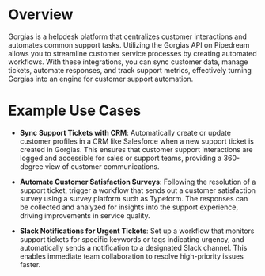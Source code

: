 # Overview

Gorgias is a helpdesk platform that centralizes customer interactions and automates common support tasks. Utilizing the Gorgias API on Pipedream allows you to streamline customer service processes by creating automated workflows. With these integrations, you can sync customer data, manage tickets, automate responses, and track support metrics, effectively turning Gorgias into an engine for customer support automation.

# Example Use Cases

- **Sync Support Tickets with CRM**: Automatically create or update customer profiles in a CRM like Salesforce when a new support ticket is created in Gorgias. This ensures that customer support interactions are logged and accessible for sales or support teams, providing a 360-degree view of customer communications.

- **Automate Customer Satisfaction Surveys**: Following the resolution of a support ticket, trigger a workflow that sends out a customer satisfaction survey using a survey platform such as Typeform. The responses can be collected and analyzed for insights into the support experience, driving improvements in service quality.

- **Slack Notifications for Urgent Tickets**: Set up a workflow that monitors support tickets for specific keywords or tags indicating urgency, and automatically sends a notification to a designated Slack channel. This enables immediate team collaboration to resolve high-priority issues faster.
